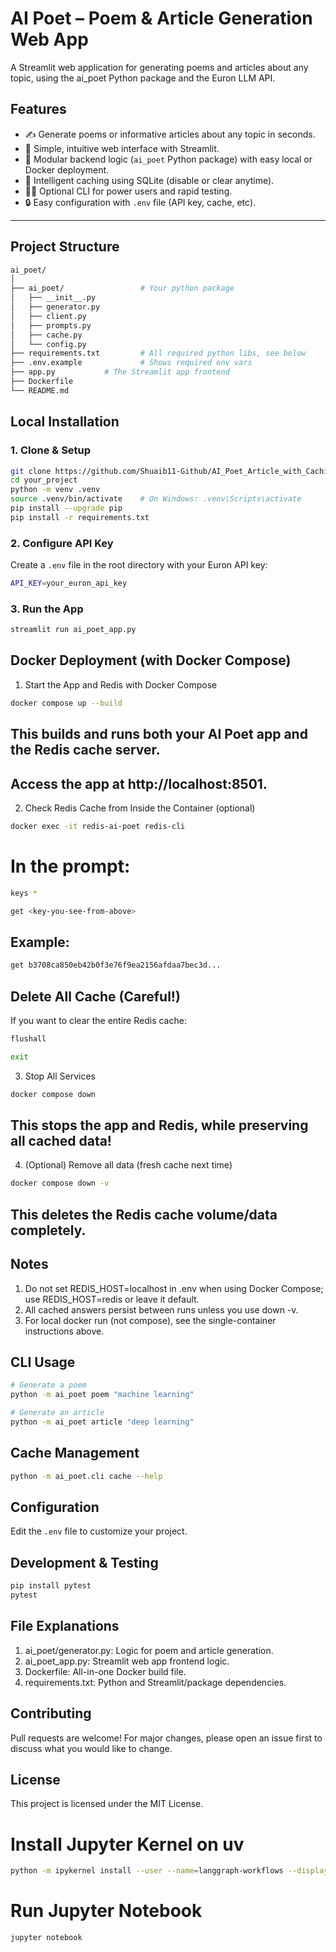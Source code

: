 # AI Poet – Poem & Article Generation Web App

A Streamlit web application for generating poems and articles about any topic, using the ai_poet Python package and the Euron LLM API.

## Features

- ✍️  Generate poems or informative articles about any topic in seconds.
- 🎨  Simple, intuitive web interface with Streamlit.
- 🔄  Modular backend logic (`ai_poet` Python package) with easy local or Docker deployment.
- 💾  Intelligent caching using SQLite (disable or clear anytime).
- 👩‍💻  Optional CLI for power users and rapid testing.
- 🔒  Easy configuration with `.env` file (API key, cache, etc).

---

## Project Structure

```bash
ai_poet/
│
├── ai_poet/                 # Your python package
│   ├── __init__.py
│   ├── generator.py
│   ├── client.py
│   ├── prompts.py
│   ├── cache.py
│   └── config.py
├── requirements.txt         # All required python libs, see below
├── .env.example             # Shows required env vars
├── app.py           # The Streamlit app frontend
├── Dockerfile
└── README.md
```

## Local Installation

### 1. Clone & Setup

```bash
git clone https://github.com/Shuaib11-Github/AI_Poet_Article_with_Caching.git
cd your_project
python -m venv .venv
source .venv/bin/activate    # On Windows: .venv\Scripts\activate
pip install --upgrade pip
pip install -r requirements.txt
```

### 2. Configure API Key

Create a `.env` file in the root directory with your Euron API key:

```bash
API_KEY=your_euron_api_key
```

### 3. Run the App

```bash
streamlit run ai_poet_app.py
```

## Docker Deployment (with Docker Compose)

1. Start the App and Redis with Docker Compose

```bash
docker compose up --build
```

## This builds and runs both your AI Poet app and the Redis cache server.
## Access the app at http://localhost:8501.

2. Check Redis Cache from Inside the Container (optional)

```bash
docker exec -it redis-ai-poet redis-cli
```

# In the prompt:
```bash
keys *
```

```bash
get <key-you-see-from-above>
```
## Example:

```bash
get b3708ca850eb42b0f3e76f9ea2156afdaa7bec3d...
```

## Delete All Cache (Careful!)
If you want to clear the entire Redis cache:

```bash
flushall
```

```bash
exit
```

3. Stop All Services

```bash
docker compose down
```
## This stops the app and Redis, while preserving all cached data!

4. (Optional) Remove all data (fresh cache next time)

```bash
docker compose down -v
```
## This deletes the Redis cache volume/data completely.

## Notes

1. Do not set REDIS_HOST=localhost in .env when using Docker Compose; use REDIS_HOST=redis or leave it default.
2. All cached answers persist between runs unless you use down -v.
3. For local docker run (not compose), see the single-container instructions above.

## CLI Usage

```bash
# Generate a poem
python -m ai_poet poem "machine learning"

# Generate an article
python -m ai_poet article "deep learning"
``` 

## Cache Management

```bash
python -m ai_poet.cli cache --help
```  

## Configuration

Edit the `.env` file to customize your project.

## Development & Testing

```bash
pip install pytest
pytest
```

## File Explanations

1. ai_poet/generator.py: Logic for poem and article generation.
2. ai_poet_app.py: Streamlit web app frontend logic.
3. Dockerfile: All-in-one Docker build file.
4. requirements.txt: Python and Streamlit/package dependencies.

## Contributing

Pull requests are welcome! For major changes, please open an issue first to discuss what you would like to change.

## License

This project is licensed under the MIT License.    


# Install Jupyter Kernel on uv
```bash
python -m ipykernel install --user --name=langgraph-workflows --display-name "langgraph-workflows"
```

# Run Jupyter Notebook
```bash
jupyter notebook
```


